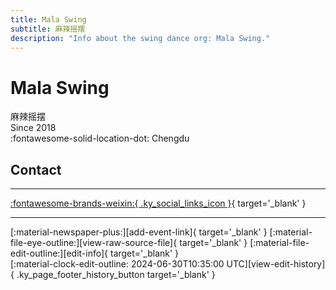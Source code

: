 ```yaml
---
title: Mala Swing
subtitle: 麻辣摇摆
description: "Info about the swing dance org: Mala Swing."
---
```


# Mala Swing

麻辣摇摆  
Since 2018  
:fontawesome-solid-location-dot: Chengdu  


## Contact


---

 [:fontawesome-brands-weixin:{ .ky_social_links_icon }](# "麻辣摇摆社区"){ target='_blank' }

---

<div class="ky_page_footer" markdown>
<div class="ky_page_footer_trailing" markdown="span">
[:material-newspaper-plus:][add-event-link]{ target='_blank' }
[:material-file-eye-outline:][view-raw-source-file]{ target='_blank' }
[:material-file-edit-outline:][edit-info]{ target='_blank' }
</div>
<div class="ky_page_footer_leading" markdown="span">
[:material-clock-edit-outline: 2024-06-30T10:35:00 UTC][view-edit-history]{ .ky_page_footer_history_button target='_blank' }
</div>
</div>

[add-event-link]: https://github.com/swingdance/events/issues/new?assignees=&labels=add+event&projects=&template=02-add_entity.yml&title=%5Bzh_CN%5D%20Add%20Event%3A%20%3CName%3E&region=zh_CN&province=Sichuan&city=Chengdu&org_id=mala-swing "Add Event"
[view-raw-source-file]: https://github.com/swingdance/orgs/blob/main/zh_CN/mala-swing.json "View Raw Source File"
[edit-info]: https://github.com/swingdance/orgs/issues/new?assignees=&labels=update+org&projects=&template=03-update_entity.yml&title=%5Bzh_CN%5D%20Update%20Org%3A%20Mala%20Swing&region=zh_CN&id=mala-swing&name=Mala%20Swing "Edit Info"

[view-edit-history]: https://github.com/swingdance/orgs/commits/main/zh_CN/mala-swing.json "View Edit History"
